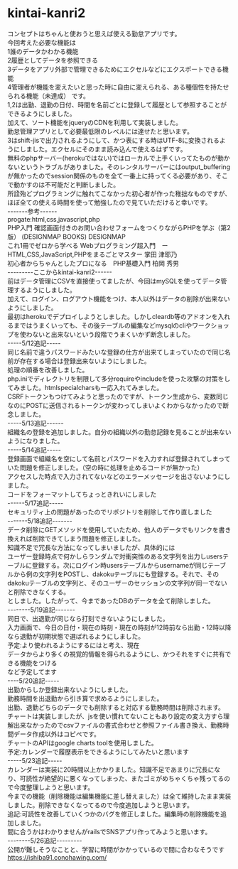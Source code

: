# kintai-kanri2
コンセプトはちゃんと使おうと思えば使える勤怠アプリです。
<br>
今回考えた必要な機能は
<br>
1誰のデータかわかる機能
<br>
2履歴としてデータを参照できる
<br>
3データをアプリ外部で管理できるためにエクセルなどにエクスポートできる機能
<br>
4管理者が機能を変えたいと思った時に自由に変えられる、ある種個性を持たせられる機能（未達成）
です。
<br>
1,2は出勤、退勤の日付、時間を名前ごとに登録して履歴として参照することができるようにしました。
<br>
加えて、ソート機能をjqueryのCDNを利用して実装しました。
<br>
勤怠管理アプリとして必要最低限のレベルには達せたと思います。
<br>
3はshift-jisで出力されるようにして、かつ表にする時はUTF-8に変換されるようにしました。エクセルにそのまま読み込んで使えるはずです。
<br>
無料のphpサーバー(herokuではない)ではローカルで上手くいってたものが動かないというトラブルがありました。そのレンタルサーバーにはoutput_bufferingが無かったのでsession関係のものを全て一番上に持ってくる必要があり、そこで動かすのは不可能だと判断しました。
<br>
所詮殆どプログラミングに触れてこなかった初心者が作った稚拙なものですが、ほぼ全ての使える時間を使って勉強したので見ていただけると幸いです。
<br>
-------参考------
<br>
progate:html,css,javascript,php
<br>
PHP入門 確認画面付きのお問い合わせフォームをつくりながらPHPを学ぶ（第2版） (DESIGNMAP BOOKS) DESIGNMAP
<br>
これ1冊でゼロから学べる Webプログラミング超入門　ーHTML,CSS,JavaScript,PHPをまるごとマスター 掌田 津耶乃
<br>
初心者からちゃんとしたプロになる　PHP基礎入門 柏岡 秀男
<br>
---------ここからkintai-kanri2------
<br>
前はデータ管理にCSVを直接使ってましたが、今回はmySQLを使ってデータ管理するようにしました。
<br>
加えて、ログイン、ログアウト機能をつけ、本人以外はデータの削除が出来ないようにしました。
<br>
最初はherokuでデプロイしようとしました。しかしcleardb等のアドオンを入れるまではうまくいっても、その後テーブルの編集などmysqlのcliやワークショップを使わないと出来ないという段階でうまくいかず断念しました。
<br>
-----5/12追記-----
<br>
同じ名前で違うパスワードみたいな登録の仕方が出来てしまっていたので同じ名前が存在する場合は登録出来ないようにしました。
<br>
処理の順番を改善しました。
<br>
php.iniでディレクトリを制限して多分requireやincludeを使った攻撃の対策をしてみました。htmlspecialcharsも一応入れてみました。
<br>
CSRFトークンもつけてみようと思ったのですが、トークン生成から、変数同じなのにPOSTに送信されるトークンが変わってしまいよくわからなかったので断念しました。
<br>
-----5/13追記------
<br>
組織名の登録を追加しました。自分の組織以外の勤怠記録を見ることが出来ないようになりました。
<br>
-----5/14追記-----
<br>
登録画面で組織名を空にして名前とパスワードを入力すれば登録されてしまっていた問題を修正しました。（空の時に処理を止めるコードが無かった）
<br>
アクセスした時点で入力されてないなどのエラーメッセージを出さないようにしました。
<br>
コードをフォーマットしてちょっときれいにしました
<br>
------5/17追記-----
<br>
セキュリティ上の問題があったのでリポジトリを削除して作り直しました
<br>
-------5/18追記-------
<br>
データ削除にGETメソッドを使用していたため、他人のデータでもリンクを書き換えれば削除できてしまう問題を修正しました。
<br>
知識不足で冗長な方法になってしまいましたが、具体的には
<br>
ユーザー登録時点で何かしらランダムで対衝突性のある文字列を出力しusersテーブルに登録する。次にログイン時usersテーブルからusernameが同じテーブルから例の文字列をPOSTし、dakokuテーブルにも登録する。それで、そのdakokuテーブルの文字列と、そのユーザーのセッションの文字列が同一でないと削除できなくする。
<br>
としました。したがって、今まであったDBのデータを全て削除しました。
<br>
--------5/19追記-------
<br>
同日で、出退勤が同じなら打刻できないようにしました。
<br>
入力画面で、今日の日付・現在の時刻・現在の時刻が12時前なら出勤・12時以降なら退勤が初期状態で選ばれるようにしました。
<br>
予定:より使われるようにするにはと考え、現在
<br>
データからより多くの視覚的情報を得られるようにし、かつそれをすぐに共有できる機能をつける
<br>
など予定してます
<br>
----5/20追記-----
<br>
出勤からしか登録出来ないようにしました。
<br>
勤務時間を出退勤から引き算で求めるようにしました。
<br>
出勤、退勤どちらのデータでも削除すると対応する勤務時間は削除されます。
<br>
チャートは実装しましたが、jsを使い慣れてないこともあり設定の変え方すら理解出来なかったのでcsvファイルの書式合わせと参照ファイル書き換え、勤務時間データ作成以外はコピペです。
<br>
チャートのAPIはgoogle charts toolを使用しました。
<br>
予定:カレンダーで履歴表示をできるようにしてみたいと思います
<br>
-----5/23追記-----
<br>
カレンダーは実装に20時間以上かかりました。知識不足であまりに冗長になり、可読性が絶望的に悪くなってしまった、またゴミがめちゃくちゃ残ってるので今度整理しようと思います。
<br>
今までの機能（削除機能は編集機能に差し替えました）は全て維持したまま実装しました。削除できなくなってるので今度追加しようと思います。
<br>
追記:可読性を改善していくつかのバグを修正しました。編集時の削除機能を追加しました。
<br>
間に合うかはわかりませんがrailsでSNSアプリ作ってみようと思います。
<br>
--------5/26追記---------
<br>
公開が難しそうなことと、学習に時間がかかっているので間に合わなそうです
<br>
https://ishiba91.conohawing.com/
